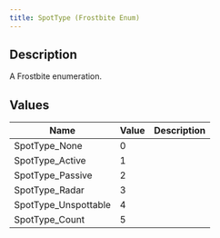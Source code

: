 ```yaml
---
title: SpotType (Frostbite Enum)
---
```

## Description

A Frostbite enumeration.

## Values

| Name                  | Value | Description |
| --------------------- | ----- | ----------- |
| SpotType\_None        | 0     |             |
| SpotType\_Active      | 1     |             |
| SpotType\_Passive     | 2     |             |
| SpotType\_Radar       | 3     |             |
| SpotType\_Unspottable | 4     |             |
| SpotType\_Count       | 5     |             |
